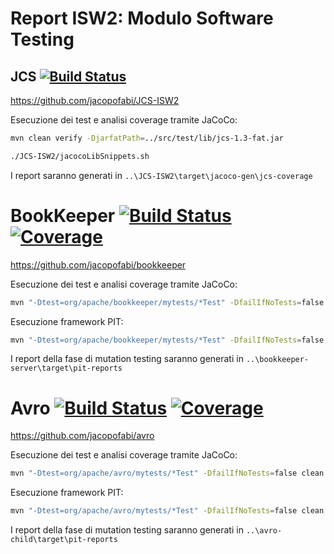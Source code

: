 # Report ISW2: Modulo Software Testing

## JCS  [![Build Status](https://travis-ci.com/jacopofabi/JCS-ISW2.svg?branch=main)](https://travis-ci.com/jacopofabi/JCS-ISW2)
  https://github.com/jacopofabi/JCS-ISW2  
  
Esecuzione dei test e analisi coverage tramite JaCoCo:
```bash
mvn clean verify -DjarfatPath=../src/test/lib/jcs-1.3-fat.jar

./JCS-ISW2/jacocoLibSnippets.sh 
```
I report saranno generati in ```..\JCS-ISW2\target\jacoco-gen\jcs-coverage```

# BookKeeper  [![Build Status](https://travis-ci.com/jacopofabi/bookkeeper.svg?branch=master)](https://travis-ci.com/jacopofabi/bookkeeper) [![Coverage](https://sonarcloud.io/api/project_badges/measure?project=jacopofabi_bookkeeper&metric=coverage)](https://sonarcloud.io/dashboard?id=jacopofabi_bookkeeper)
  https://github.com/jacopofabi/bookkeeper
  
Esecuzione dei test e analisi coverage tramite JaCoCo:
```bash
mvn "-Dtest=org/apache/bookkeeper/mytests/*Test" -DfailIfNoTests=false clean verify
```
Esecuzione framework PIT:
```bash
mvn "-Dtest=org/apache/bookkeeper/mytests/*Test" -DfailIfNoTests=false clean verify clean verify -P mutation
```
I report della fase di mutation testing saranno generati in ```..\bookkeeper-server\target\pit-reports```


# Avro [![Build Status](https://travis-ci.com/jacopofabi/avro.svg?branch=master)](https://travis-ci.com/jacopofabi/avro)  [![Coverage](https://sonarcloud.io/api/project_badges/measure?project=jacopofabi_avro&metric=coverage)](https://sonarcloud.io/dashboard?id=jacopofabi_avro)
  https://github.com/jacopofabi/avro
  
Esecuzione dei test e analisi coverage tramite JaCoCo:
```bash
mvn "-Dtest=org/apache/avro/mytests/*Test" -DfailIfNoTests=false clean verify -Dcoverage=true
```
Esecuzione framework PIT:
```bash
mvn "-Dtest=org/apache/avro/mytests/*Test" -DfailIfNoTests=false clean verify -Dcoverage=true -Dmutation=true
```
I report della fase di mutation testing saranno generati in ```..\avro-child\target\pit-reports```